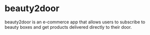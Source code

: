 # beauty2door
beauty2door is an e-commerce app that allows users to subscribe to beauty boxes and get products delivered directly to their door.
